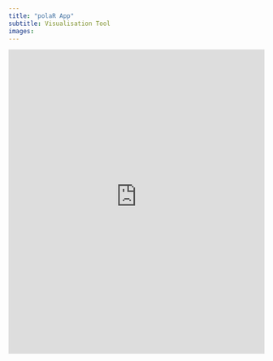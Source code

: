 ```yaml
---
title: "polaR App"
subtitle: Visualisation Tool
images: 
---
```


<iframe src="https://felixgruenewald.shinyapps.io/polarapp/"
    frameborder="0"
    scrolling="no" 
    style="overflow:hidden;height:600;width:100%" 
    height="1000" 
    width="100%"></iframe>

